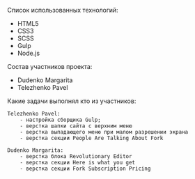 Список использованных технологий:
- HTML5
- CSS3
- SCSS
- Gulp
- Node.js



Состав участников проекта:
- Dudenko Margarita
- Telezhenko Pavel



Какие задачи выполнял кто из участников:
    


    Telezhenko Pavel:
        - настройка сборщика Gulp;
        - верстка шапки сайта с верхним меню
        - верстка выпадающего меню при малом разрешении экрана
        - верстка секции People Are Talking About Fork
        
    Dudenko Margarita:
        - верстка блока Revolutionary Editor
        - верстка секции Here is what you get
        - верстка секции Fork Subscription Pricing
